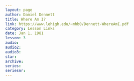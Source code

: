 ```yaml
---
layout: page
author: Daniel Dennett
title: Where Am I?
link: https://www.lehigh.edu/~mhb0/Dennett-WhereAmI.pdf
category: Lesson Links
date: Jan 1, 1981
lesson: 3
audio: 
audio2: 
audio3: 
star: 
archive: 
series: 
seriesnr: 
---
```


